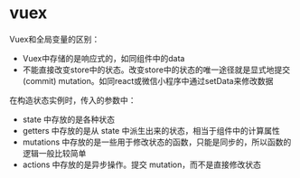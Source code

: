 # vuex

Vuex和全局变量的区别：
- Vuex中存储的是响应式的，如同组件中的data
- 不能直接改变store中的状态。改变store中的状态的唯一途径就是显式地提交 (commit) mutation。如同react或微信小程序中通过setData来修改数据


在构造状态实例时，传入的参数中：
- state 中存放的是各种状态
- getters 中存放的是从 state 中派生出来的状态，相当于组件中的计算属性
- mutations 中存放的是一些用于修改状态的函数，只能是同步的，所以函数的逻辑一般比较简单
- actions 中存放的是异步操作。提交 mutation，而不是直接修改状态